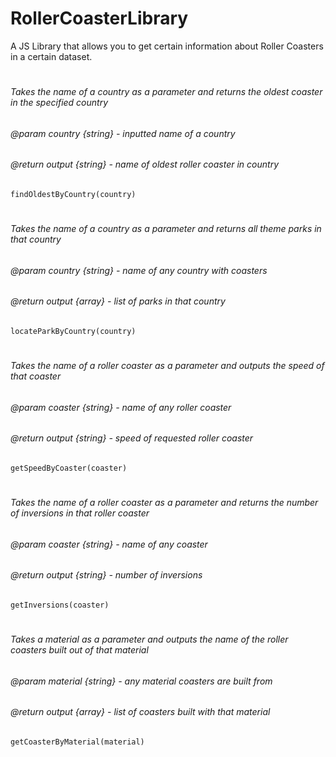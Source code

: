 # RollerCoasterLibrary
A JS Library that allows you to get certain information about Roller Coasters in a certain dataset. 
#

###### Takes the name of a country as a parameter and returns the oldest coaster in the specified country
###### @param country {string} - inputted name of a country 
###### @return output {string} - name of oldest roller coaster in country
`findOldestByCountry(country)`

#

###### Takes the name of a country as a parameter and returns all theme parks in that country
###### @param country {string} - name of any country with coasters 
###### @return output {array} - list of parks in that country
`locateParkByCountry(country)`

#

###### Takes the name of a roller coaster as a parameter and outputs the speed of that coaster
###### @param coaster {string} - name of any roller coaster
###### @return output {string} - speed of requested roller coaster
`getSpeedByCoaster(coaster)`

#

###### Takes the name of a roller coaster as a parameter and returns the number of inversions in that roller coaster
###### @param coaster {string} - name of any coaster
###### @return output {string} - number of inversions
`getInversions(coaster)`

#

###### Takes a material as a parameter and outputs the name of the roller coasters built out of that material
###### @param material {string} - any material coasters are built from
###### @return output {array} - list of coasters built with that material
`getCoasterByMaterial(material)`

#
